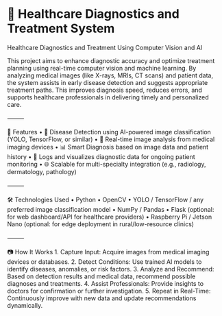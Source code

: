 # 🏥 Healthcare Diagnostics and Treatment System
 Healthcare Diagnostics and Treatment Using Computer Vision and AI

This project aims to enhance diagnostic accuracy and optimize treatment planning using real-time computer vision and machine learning. By analyzing medical images (like X-rays, MRIs, CT scans) and patient data, the system assists in early disease detection and suggests appropriate treatment paths. This improves diagnosis speed, reduces errors, and supports healthcare professionals in delivering timely and personalized care.

⸻

📌 Features • 🧠 Disease Detection using AI-powered image classification (YOLO, TensorFlow, or similar) • 📸 Real-time image analysis from medical imaging devices • 📊 Smart Diagnosis based on image data and patient history • 💾 Logs and visualizes diagnostic data for ongoing patient monitoring • 🌐 Scalable for multi-specialty integration (e.g., radiology, dermatology, pathology)

⸻

🛠️ Technologies Used • Python • OpenCV • YOLO / TensorFlow / any preferred image classification model • NumPy / Pandas • Flask (optional: for web dashboard/API for healthcare providers) • Raspberry Pi / Jetson Nano (optional: for edge deployment in rural/low-resource clinics)

⸻

📷 How It Works 1. Capture Input: Acquire images from medical imaging devices or databases. 2. Detect Conditions: Use trained AI models to identify diseases, anomalies, or risk factors. 3. Analyze and Recommend: Based on detection results and medical data, recommend possible diagnoses and treatments. 4. Assist Professionals: Provide insights to doctors for confirmation or further investigation. 5. Repeat in Real-Time: Continuously improve with new data and update recommendations dynamically.

